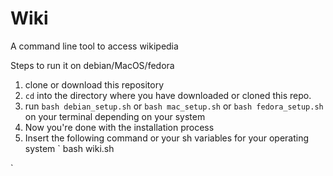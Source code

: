 # Wiki
A command line tool to access wikipedia

Steps to run it on debian/MacOS/fedora

1) clone or download this repository
2) `cd` into the directory where you have downloaded or cloned this repo.
3) run `bash debian_setup.sh` or `bash mac_setup.sh` or `bash fedora_setup.sh` on your terminal depending on your system
4) Now you're done with the installation process
5) Insert the following command or your sh variables for your operating system
`
bash wiki.sh 

`

